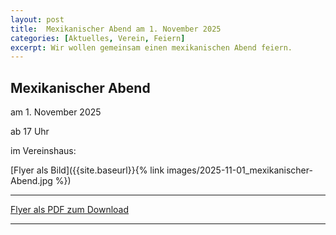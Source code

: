 ```yaml
---
layout: post
title:  Mexikanischer Abend am 1. November 2025
categories: [Aktuelles, Verein, Feiern]
excerpt: Wir wollen gemeinsam einen mexikanischen Abend feiern.
---
```


## Mexikanischer Abend

am 1. November 2025

ab 17 Uhr

im Vereinshaus:

[Flyer als Bild]({{site.baseurl}}{% link images/2025-11-01_mexikanischer-Abend.jpg %})

---

[Flyer als PDF zum Download]({{site.baseurl}}/dokumente/2025-11-01_mexikanischer-Abend.pdf)

---
